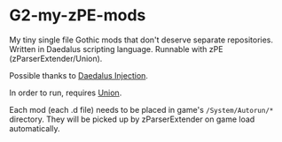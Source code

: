 # G2-my-zPE-mods
My tiny single file Gothic mods that don't deserve separate repositories. Written in Daedalus scripting language. Runnable with zPE (zParserExtender/Union).

Possible thanks to [Daedalus Injection](https://gothic-modding-community.github.io/gmc/zengin/scripts/extenders/zparserextender/daedalus_injection/).

In order to run, requires [Union](https://drive.google.com/file/d/1AkU5qvxIx7zc3kdpGAwlgA-2WiGS7sU5/view). 

Each mod (each .d file) needs to be placed in game's `/System/Autorun/*` directory. They will be picked up by zParserExtender on game load automatically.
